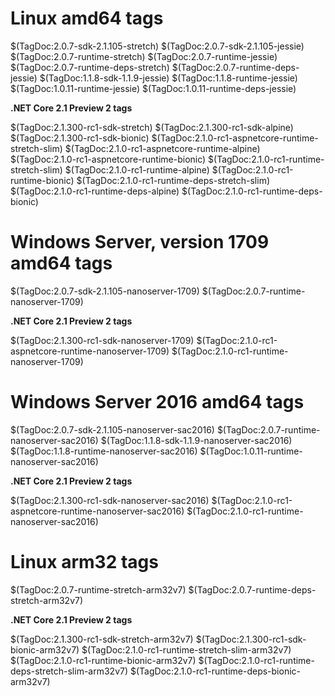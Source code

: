 # Linux amd64 tags

$(TagDoc:2.0.7-sdk-2.1.105-stretch)
$(TagDoc:2.0.7-sdk-2.1.105-jessie)
$(TagDoc:2.0.7-runtime-stretch)
$(TagDoc:2.0.7-runtime-jessie)
$(TagDoc:2.0.7-runtime-deps-stretch)
$(TagDoc:2.0.7-runtime-deps-jessie)
$(TagDoc:1.1.8-sdk-1.1.9-jessie)
$(TagDoc:1.1.8-runtime-jessie)
$(TagDoc:1.0.11-runtime-jessie)
$(TagDoc:1.0.11-runtime-deps-jessie)

**.NET Core 2.1 Preview 2 tags**

$(TagDoc:2.1.300-rc1-sdk-stretch)
$(TagDoc:2.1.300-rc1-sdk-alpine)
$(TagDoc:2.1.300-rc1-sdk-bionic)
$(TagDoc:2.1.0-rc1-aspnetcore-runtime-stretch-slim)
$(TagDoc:2.1.0-rc1-aspnetcore-runtime-alpine)
$(TagDoc:2.1.0-rc1-aspnetcore-runtime-bionic)
$(TagDoc:2.1.0-rc1-runtime-stretch-slim)
$(TagDoc:2.1.0-rc1-runtime-alpine)
$(TagDoc:2.1.0-rc1-runtime-bionic)
$(TagDoc:2.1.0-rc1-runtime-deps-stretch-slim)
$(TagDoc:2.1.0-rc1-runtime-deps-alpine)
$(TagDoc:2.1.0-rc1-runtime-deps-bionic)

# Windows Server, version 1709 amd64 tags

$(TagDoc:2.0.7-sdk-2.1.105-nanoserver-1709)
$(TagDoc:2.0.7-runtime-nanoserver-1709)

**.NET Core 2.1 Preview 2 tags**

$(TagDoc:2.1.300-rc1-sdk-nanoserver-1709)
$(TagDoc:2.1.0-rc1-aspnetcore-runtime-nanoserver-1709)
$(TagDoc:2.1.0-rc1-runtime-nanoserver-1709)

# Windows Server 2016 amd64 tags

$(TagDoc:2.0.7-sdk-2.1.105-nanoserver-sac2016)
$(TagDoc:2.0.7-runtime-nanoserver-sac2016)
$(TagDoc:1.1.8-sdk-1.1.9-nanoserver-sac2016)
$(TagDoc:1.1.8-runtime-nanoserver-sac2016)
$(TagDoc:1.0.11-runtime-nanoserver-sac2016)

**.NET Core 2.1 Preview 2 tags**

$(TagDoc:2.1.300-rc1-sdk-nanoserver-sac2016)
$(TagDoc:2.1.0-rc1-aspnetcore-runtime-nanoserver-sac2016)
$(TagDoc:2.1.0-rc1-runtime-nanoserver-sac2016)

# Linux arm32 tags

$(TagDoc:2.0.7-runtime-stretch-arm32v7)
$(TagDoc:2.0.7-runtime-deps-stretch-arm32v7)

**.NET Core 2.1 Preview 2 tags**

$(TagDoc:2.1.300-rc1-sdk-stretch-arm32v7)
$(TagDoc:2.1.300-rc1-sdk-bionic-arm32v7)
$(TagDoc:2.1.0-rc1-runtime-stretch-slim-arm32v7)
$(TagDoc:2.1.0-rc1-runtime-bionic-arm32v7)
$(TagDoc:2.1.0-rc1-runtime-deps-stretch-slim-arm32v7)
$(TagDoc:2.1.0-rc1-runtime-deps-bionic-arm32v7)

